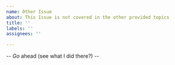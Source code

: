 ```yaml
---
name: Other Issue
about: This Issue is not covered in the other provided topics
title: ''
labels: ''
assignees: ''

---
```


-- *Go* ahead (see what I did there?) --
